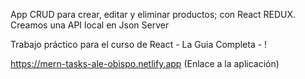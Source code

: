 App CRUD para crear, editar y eliminar productos; con React REDUX. Creamos una API local en Json Server


Trabajo práctico para el curso de React - La Guia Completa - !

https://mern-tasks-ale-obispo.netlify.app (Enlace a la aplicación)